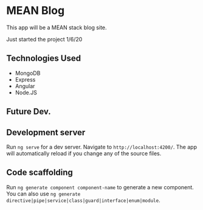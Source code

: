 # MEAN Blog 

<p>This app will be a MEAN stack blog site. 

<p>Just started the project 1/6/20 

## Technologies Used
* MongoDB
* Express
* Angular
* Node.JS

## Future Dev.

## Development server

Run `ng serve` for a dev server. Navigate to `http://localhost:4200/`. The app will automatically reload if you change any of the source files.

## Code scaffolding

Run `ng generate component component-name` to generate a new component. You can also use `ng generate directive|pipe|service|class|guard|interface|enum|module`.



